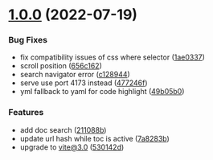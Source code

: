 

# [1.0.0](https://github.com/Codpoe/pressify/compare/0.1.7...1.0.0) (2022-07-19)


### Bug Fixes

* fix compatibility issues of css where selector ([1ae0337](https://github.com/Codpoe/pressify/commit/1ae033745397a1b52a0aa4c99c8de5f7e3b6048b))
* scroll position ([656c162](https://github.com/Codpoe/pressify/commit/656c162411eb07d62ddc7e52d9c528314f7387d4))
* search navigator error ([c128944](https://github.com/Codpoe/pressify/commit/c12894455560d1af5a924593399b6bfd3d831a08))
* serve use port 4173 instead ([477246f](https://github.com/Codpoe/pressify/commit/477246ff2337c62fbcb467f1b9d74348e61ebfab))
* yml fallback to yaml for code highlight ([49b05b0](https://github.com/Codpoe/pressify/commit/49b05b0bb736ea6bcca3941cdf3c73d7db1636e2))


### Features

* add doc search ([211088b](https://github.com/Codpoe/pressify/commit/211088b0f909eb92ace7f90910d2407d1fcf48bd))
* update url hash while toc is active ([7a8283b](https://github.com/Codpoe/pressify/commit/7a8283b87e69ba6f7e1075c3516f29a452e3d044))
* upgrade to vite@3.0 ([530142d](https://github.com/Codpoe/pressify/commit/530142dc1626bfa3db99e2c6852c89cfc2e94552))
